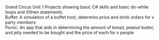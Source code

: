 Grand Circus Unit 1 Projects showing basic C# skills and basic do-while loops and if/then statements.   
Buffet: A simulation of a buffet host, determins price and drink orders for x party members  
Picnic: An app that aids in determining the amount of bread, peanut butter, and jelly needed to be bought and the price of each for x people  	

